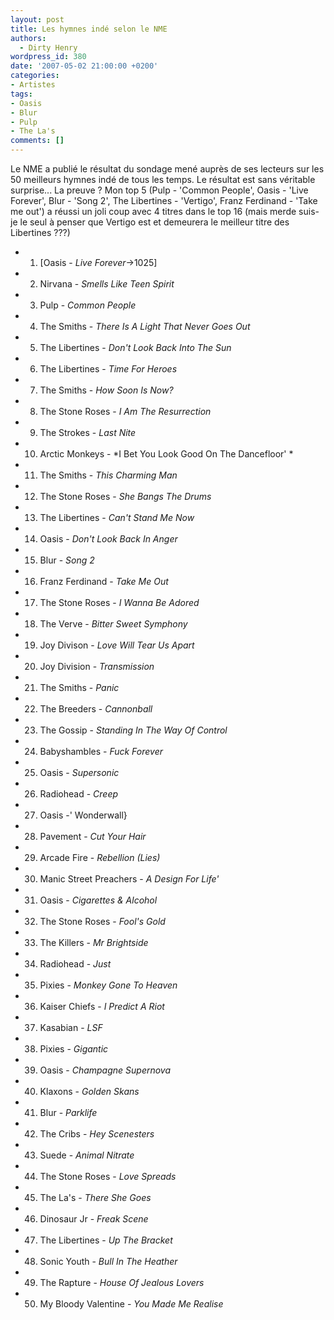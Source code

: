 ```yaml
---
layout: post
title: Les hymnes indé selon le NME
authors:
  - Dirty Henry
wordpress_id: 380
date: '2007-05-02 21:00:00 +0200'
categories:
- Artistes
tags:
- Oasis
- Blur
- Pulp
- The La's
comments: []
---
```

Le NME a publié le résultat du sondage mené auprès de ses lecteurs sur les 50 meilleurs hymnes indé de tous les temps. Le résultat est sans véritable surprise... La preuve ? Mon top 5 (Pulp - 'Common People', Oasis - 'Live Forever', Blur - 'Song 2', The Libertines - 'Vertigo', Franz Ferdinand - 'Take me out') a réussi un joli coup avec 4 titres dans le top 16 (mais merde suis-je le seul à penser que Vertigo est et demeurera le meilleur titre des Libertines ???)

- 1. [Oasis - *Live Forever*->1025]
- 2. Nirvana - *Smells Like Teen Spirit*
- 3. Pulp - *Common People*
- 4. The Smiths - *There Is A Light That Never Goes Out*
- 5. The Libertines - *Don't Look Back Into The Sun*
- 6. The Libertines - *Time For Heroes*
- 7. The Smiths - *How Soon Is Now?*
- 8. The Stone Roses - *I Am The Resurrection*
- 9. The Strokes - *Last Nite*
- 10. Arctic Monkeys - *I Bet You Look Good On The Dancefloor' *
- 11. The Smiths - *This Charming Man*
- 12. The Stone Roses - *She Bangs The Drums*
- 13. The Libertines - *Can't Stand Me Now*
- 14. Oasis - *Don't Look Back In Anger*
- 15. Blur - *Song 2*
- 16. Franz Ferdinand - *Take Me Out*
- 17. The Stone Roses - *I Wanna Be Adored*
- 18. The Verve - *Bitter Sweet Symphony*
- 19. Joy Divison - *Love Will Tear Us Apart*
- 20. Joy Division - *Transmission*
- 21. The Smiths - *Panic*
- 22. The Breeders - *Cannonball*
- 23. The Gossip - *Standing In The Way Of Control*
- 24. Babyshambles - *Fuck Forever*
- 25. Oasis - *Supersonic*
- 26. Radiohead - *Creep*
- 27. Oasis -' Wonderwall}
- 28. Pavement - *Cut Your Hair*
- 29. Arcade Fire - *Rebellion (Lies)*
- 30. Manic Street Preachers - *A Design For Life'*
- 31. Oasis - *Cigarettes & Alcohol*
- 32. The Stone Roses - *Fool's Gold*
- 33. The Killers - *Mr Brightside*
- 34. Radiohead - *Just*
- 35. Pixies - *Monkey Gone To Heaven*
- 36. Kaiser Chiefs - *I Predict A Riot*
- 37. Kasabian - *LSF*
- 38. Pixies - *Gigantic*
- 39. Oasis - *Champagne Supernova*
- 40. Klaxons - *Golden Skans*
- 41. Blur - *Parklife*
- 42. The Cribs - *Hey Scenesters*
- 43. Suede - *Animal Nitrate*
- 44. The Stone Roses - *Love Spreads*
- 45. The La's - *There She Goes*
- 46. Dinosaur Jr - *Freak Scene*
- 47. The Libertines - *Up The Bracket*
- 48. Sonic Youth - *Bull In The Heather*
- 49. The Rapture - *House Of Jealous Lovers*
- 50. My Bloody Valentine - *You Made Me Realise*
